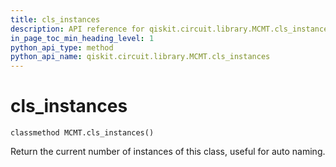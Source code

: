```yaml
---
title: cls_instances
description: API reference for qiskit.circuit.library.MCMT.cls_instances
in_page_toc_min_heading_level: 1
python_api_type: method
python_api_name: qiskit.circuit.library.MCMT.cls_instances
---
```


# cls\_instances

<span id="qiskit.circuit.library.MCMT.cls_instances" />

`classmethod MCMT.cls_instances()`

Return the current number of instances of this class, useful for auto naming.

